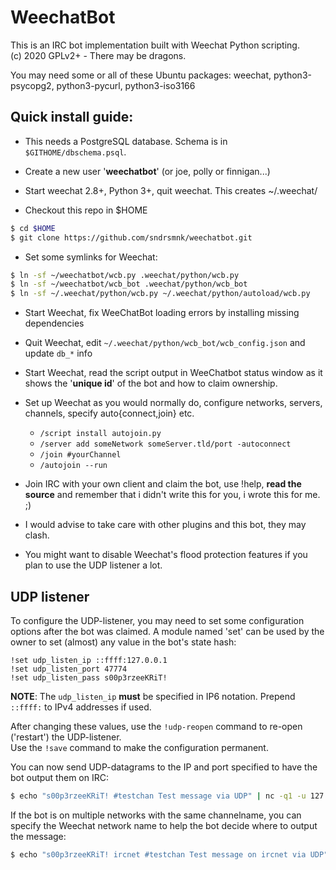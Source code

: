 WeechatBot
====
This is an IRC bot implementation built with Weechat Python scripting.<br/>
(c) 2020 GPLv2+ - There may be dragons.

You may need some or all of these Ubuntu packages: weechat, python3-psycopg2, python3-pycurl, python3-iso3166

Quick install guide:
----
 * This needs a PostgreSQL database. Schema is in `$GITHOME/dbschema.psql`.

 * Create a new user '**weechatbot**' (or joe, polly or finnigan...)
 * Start weechat 2.8+, Python 3+, quit weechat. This creates ~/.weechat/

 * Checkout this repo in $HOME
```sh
$ cd $HOME
$ git clone https://github.com/sndrsmnk/weechatbot.git
```

 * Set some symlinks for Weechat:
```sh
$ ln -sf ~/weechatbot/wcb.py .weechat/python/wcb.py
$ ln -sf ~/weechatbot/wcb_bot .weechat/python/wcb_bot
$ ln -sf ~/.weechat/python/wcb.py ~/.weechat/python/autoload/wcb.py
```

 * Start Weechat, fix WeeChatBot loading errors by installing missing dependencies

 * Quit Weechat, edit `~/.weechat/python/wcb_bot/wcb_config.json` and update `db_*` info

 * Start Weechat, read the script output in WeeChatbot status window as it shows the '**unique id**' of the bot and how to claim ownership.
 * Set up Weechat as you would normally do, configure networks, servers, channels, specify auto{connect,join} etc.
   * `/script install autojoin.py`
   * `/server add someNetwork someServer.tld/port -autoconnect`
   * `/join #yourChannel`
   * `/autojoin --run`

 * Join IRC with your own client and claim the bot, use !help, **read the source** and remember that i didn't write this for you, i wrote this for me. ;)

 * I would advise to take care with other plugins and this bot, they may clash.
 * You might want to disable Weechat's flood protection features if you plan to use the UDP listener a lot.


UDP listener
----
To configure the UDP-listener, you may need to set some configuration options after the bot was claimed. A module named 'set' can be used by the owner to set (almost) any value in the bot's state hash:

```text
!set udp_listen_ip ::ffff:127.0.0.1
!set udp_listen_port 47774
!set udp_listen_pass s00p3rzeeKRiT!
```

**NOTE**: The ```udp_listen_ip``` **must** be specified in IP6 notation. Prepend ```::ffff:``` to IPv4 addresses if used.

After changing these values, use the ```!udp-reopen``` command to re-open ('restart') the UDP-listener.<br/>
Use the ```!save``` command to make the configuration permanent.

You can now send UDP-datagrams to the IP and port specified to have the bot output them on IRC:
```sh
$ echo "s00p3rzeeKRiT! #testchan Test message via UDP" | nc -q1 -u 127.0.0.1 47774
```
If the bot is on multiple networks with the same channelname, you can specify the Weechat network name to help the bot decide where to output the message:
```sh
$ echo "s00p3rzeeKRiT! ircnet #testchan Test message on ircnet via UDP" | nc -q1 -u 127.0.0.1 47774
```

